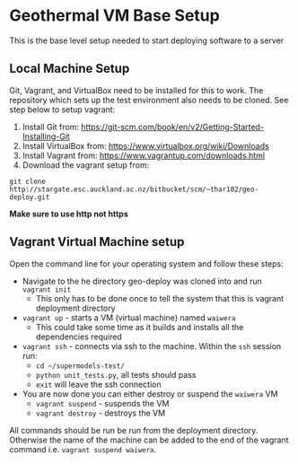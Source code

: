 # Geothermal VM Base Setup

This is the base level setup needed to start deploying software to a server

## Local Machine Setup
Git, Vagrant, and VirtualBox need to be installed for this to work. The repository which sets up the test environment also needs to be cloned. See step below to setup vagrant:

1. Install Git from: https://git-scm.com/book/en/v2/Getting-Started-Installing-Git
1. Install VirtualBox from: https://www.virtualbox.org/wiki/Downloads
1. Install Vagrant from: https://www.vagrantup.com/downloads.html
1. Download the vagrant setup from:
```
git clone http://stargate.esc.auckland.ac.nz/bitbucket/scm/~thar102/geo-deploy.git
```

**Make sure to use http not https**

## Vagrant Virtual Machine setup

Open the command line for your operating system and follow these steps:
- Navigate to the he directory geo-deploy was cloned into and run `vagrant init`
  - This only has to be done once to tell the system that this is vagrant deployment directory
- `vagrant up` - starts a VM (virtual machine) named `waiwera`
  - This could take some time as it builds and installs all the dependencies required
- `vagrant ssh` - connects via ssh to the machine. Within the `ssh` session run:
  - `cd ~/supermodels-test/`
  - `python unit_tests.py`, all tests should pass
  - `exit` will leave the ssh connection
- You are now done you can either destroy or suspend the `waiwera` VM
  - `vagrant suspend` - suspends the VM
  - `vagrant destroy` - destroys the VM

All commands should be run be run from the deployment directory. Otherwise the name of the machine can be added to the end of the vagrant command i.e. `vagrant suspend waiwera`.
